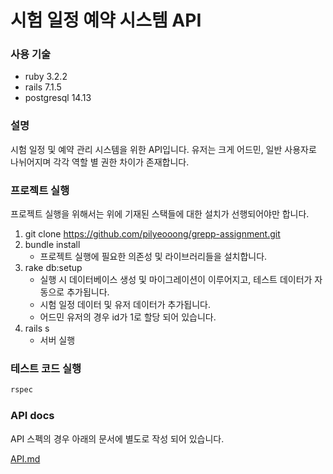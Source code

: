 # 시험 일정 예약 시스템 API

### 사용 기술
- ruby 3.2.2
- rails 7.1.5
- postgresql 14.13

### 설명
시험 일정 및 예약 관리 시스템을 위한 API입니다.
유저는 크게 어드민, 일반 사용자로 나뉘어지며 각각 역할 별 권한 차이가 존재합니다.

### 프로젝트 실행
프로젝트 실행을 위해서는 위에 기재된 스택들에 대한 설치가 선행되어야만 합니다.

1. git clone https://github.com/pilyeooong/grepp-assignment.git
2. bundle install
   - 프로젝트 실행에 필요한 의존성 및 라이브러리들을 설치합니다.
3. rake db:setup
   - 실행 시 데이터베이스 생성 및 마이그레이션이 이루어지고, 테스트 데이터가 자동으로 추가됩니다.
   - 시험 일정 데이터 및 유저 데이터가 추가됩니다.
   - 어드민 유저의 경우 id가 1로 할당 되어 있습니다.
4. rails s
   - 서버 실행

### 테스트 코드 실행
```bash
rspec
```

### API docs
API 스펙의 경우 아래의 문서에 별도로 작성 되어 있습니다.

[API.md](API.md)
